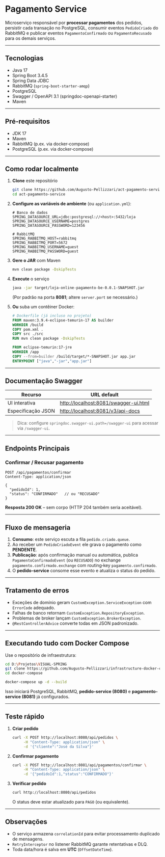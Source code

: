 # Pagamento Service

Microserviço responsável por **processar pagamentos** dos pedidos, persistir cada transação no PostgreSQL, consumir eventos `PedidoCriado` do RabbitMQ e publicar eventos `PagamentoConfirmado` ou `PagamentoRecusado` para os demais serviços.

---

## Tecnologias

* Java 17
* Spring Boot 3.4.5
* Spring Data JDBC
* RabbitMQ (`spring-boot-starter-amqp`)
* PostgreSQL
* Swagger / OpenAPI 3.1 (springdoc-openapi-starter)
* Maven

---

## Pré‑requisitos

* JDK 17
* Maven
* RabbitMQ (p.ex. via docker‑compose)
* PostgreSQL (p.ex. via docker‑compose)

---

## Como rodar localmente

1. **Clone** este repositório

   ```bash
   git clone https://github.com/Augusto-Pellizzari/act-pagamento-service.git
   cd act-pagamento-service
   ```

2. **Configure as variáveis de ambiente** (ou `application.yml`):

   ```properties
   # Banco de dados
   SPRING_DATASOURCE_URL=jdbc:postgresql://<host>:5432/loja
   SPRING_DATASOURCE_USERNAME=postgres
   SPRING_DATASOURCE_PASSWORD=123456

   # RabbitMQ
   SPRING_RABBITMQ_HOST=rabbitmq
   SPRING_RABBITMQ_PORT=5672
   SPRING_RABBITMQ_USERNAME=guest
   SPRING_RABBITMQ_PASSWORD=guest
   ```

3. **Gere o JAR** com Maven

   ```bash
   mvn clean package -DskipTests
   ```

4. **Execute** o serviço

   ```bash
   java -jar target/loja-online-pagamento-be-0.0.1-SNAPSHOT.jar
   ```

   (Por padrão na porta **8081**; altere `server.port` se necessário.)

5. **Ou** suba um contêiner Docker:

   ```dockerfile
   # Dockerfile (já incluso no projeto)
   FROM maven:3.9.4-eclipse-temurin-17 AS builder
   WORKDIR /build
   COPY pom.xml .
   COPY src ./src
   RUN mvn clean package -DskipTests

   FROM eclipse-temurin:17-jre
   WORKDIR /app
   COPY --from=builder /build/target/*-SNAPSHOT.jar app.jar
   ENTRYPOINT ["java","-jar","app.jar"]
   ```

---

## Documentação Swagger

| Recurso            | URL default                                                                    |
| ------------------ | ------------------------------------------------------------------------------ |
| UI interativa      | [http://localhost:8081/swagger-ui.html](http://localhost:8081/swagger-ui.html) |
| Especificação JSON | [http://localhost:8081/v3/api-docs](http://localhost:8081/v3/api-docs)         |

> Dica: configure `springdoc.swagger-ui.path=/swagger-ui` para acessar via `/swagger-ui`.

---

## Endpoints Principais

### Confirmar / Recusar pagamento

```
POST /api/pagamentos/confirmar
Content-Type: application/json

{
  "pedidoId": 1,
  "status": "CONFIRMADO"   // ou "RECUSADO"
}
```

**Resposta 200 OK** – sem corpo (HTTP 204 também seria aceitável).

---

## Fluxo de mensageria

1. **Consumo**: este serviço escuta a fila `pedido.criado.queue`.
2. Ao receber um `PedidoCriadoEvent` ele grava o pagamento como **PENDENTE**.
3. **Publicação**: após confirmação manual ou automática, publica `PagamentoConfirmadoEvent` (ou `RECUSADO`) no exchange `pagamento.confirmado.exchange` com routing‑key `pagamento.confirmado`.
4. O **pedido-service** consome esse evento e atualiza o status do pedido.

---

## Tratamento de erros

* Exceções de domínio geram `CustomException.ServiceException` com `ErrorCode` adequado.
* Falhas de banco retornam `CustomException.RepositoryException`.
* Problemas de broker lançam `CustomException.BrokerException`.
* `@RestControllerAdvice` converte todas em JSON padronizado.

---

## Executando tudo com Docker Compose

Use o repositório de infraestrutura:

```bash
cd D:\Projetos\VISUAL-SPRING
git clone https://github.com/Augusto-Pellizzari/infrastructure-docker-compose.git docker-compose
cd docker-compose

docker-compose up -d --build
```

Isso iniciará PostgreSQL, RabbitMQ, **pedido-service (8080)** e **pagamento-service (8081)** já configurados.

---

## Teste rápido

1. **Criar pedido**

   ```bash
   curl -X POST http://localhost:8080/api/pedidos \
        -H "Content-Type: application/json" \
        -d '{"cliente":"José da Silva"}'
   ```
2. **Confirmar pagamento**

   ```bash
   curl -X POST http://localhost:8081/api/pagamentos/confirmar \
        -H "Content-Type: application/json" \
        -d '{"pedidoId":1,"status":"CONFIRMADO"}'
   ```
3. **Verificar pedido**

   ```bash
   curl http://localhost:8080/api/pedidos
   ```

   O status deve estar atualizado para `PAGO` (ou equivalente).

---

## Observações

* O serviço armazena `correlationId` para evitar processamento duplicado de mensagens.
* `RetryInterceptor` no listener RabbitMQ garante retentativas e DLQ.
* Toda data/hora é salva em **UTC** (`OffsetDateTime`).
